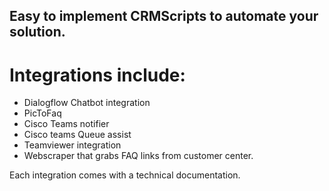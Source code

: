 ## Easy to implement CRMScripts to automate your solution.

# Integrations include:

* Dialogflow Chatbot integration
* PicToFaq
* Cisco Teams notifier
* Cisco teams Queue assist
* Teamviewer integration
* Webscraper that grabs FAQ links from customer center.



Each integration comes with a technical documentation.